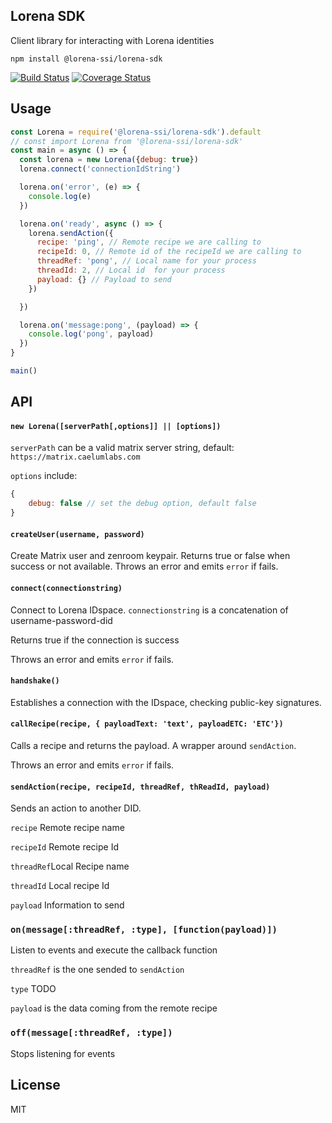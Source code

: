 ## Lorena SDK

Client library for interacting with Lorena identities

```
npm install @lorena-ssi/lorena-sdk
```

[![Build Status](https://travis-ci.com/lorena-ssi/lorena-sdk.svg?branch=master)](https://travis-ci.com/lorena-ssi/lorena-sdk)
[![Coverage Status](https://coveralls.io/repos/github/lorena-ssi/lorena-sdk/badge.svg?branch=master)](https://coveralls.io/github/lorena-ssi/lorena-sdk?branch=master)

## Usage

``` js
const Lorena = require('@lorena-ssi/lorena-sdk').default
// const import Lorena from '@lorena-ssi/lorena-sdk'
const main = async () => {
  const lorena = new Lorena({debug: true})
  lorena.connect('connectionIdString')

  lorena.on('error', (e) => {
    console.log(e)
  })

  lorena.on('ready', async () => {
    lorena.sendAction({
      recipe: 'ping', // Remote recipe we are calling to
      recipeId: 0, // Remote id of the recipeId we are calling to
      threadRef: 'pong', // Local name for your process
      threadId: 2, // Local id  for your process
      payload: {} // Payload to send
    })

  })

  lorena.on('message:pong', (payload) => {
    console.log('pong', payload)
  })
}

main()
```

## API

#### `new Lorena([serverPath[,options]] || [options])`

`serverPath` can be a valid matrix server string, default: `https://matrix.caelumlabs.com`


`options` include:
```js
{
    debug: false // set the debug option, default false
}
```

#### `createUser(username, password)`

Create Matrix user and zenroom keypair.
Returns true or false when success or not available.
Throws an error and emits `error` if fails.

#### `connect(connectionstring)`

Connect to Lorena IDspace.
`connectionstring` is a concatenation of username-password-did

Returns true if the connection is success

Throws an error and emits `error` if fails.

#### `handshake()`

Establishes a connection with the IDspace, checking public-key signatures.

#### `callRecipe(recipe, { payloadText: 'text', payloadETC: 'ETC'})`

Calls a recipe and returns the payload. A wrapper around `sendAction`.

Throws an error and emits `error` if fails.

#### `sendAction(recipe, recipeId, threadRef, thReadId, payload)`

Sends an action to another DID.

`recipe` Remote recipe name

`recipeId` Remote recipe Id

`threadRef`Local Recipe name

`threadId` Local recipe Id

`payload` Information to send

### `on(message[:threadRef, :type], [function(payload)])`

Listen to events and execute the callback function

`threadRef` is the one sended to `sendAction`

`type` TODO

`payload` is the data coming from the remote recipe


### `off(message[:threadRef, :type])`

Stops listening for events

## License

MIT
